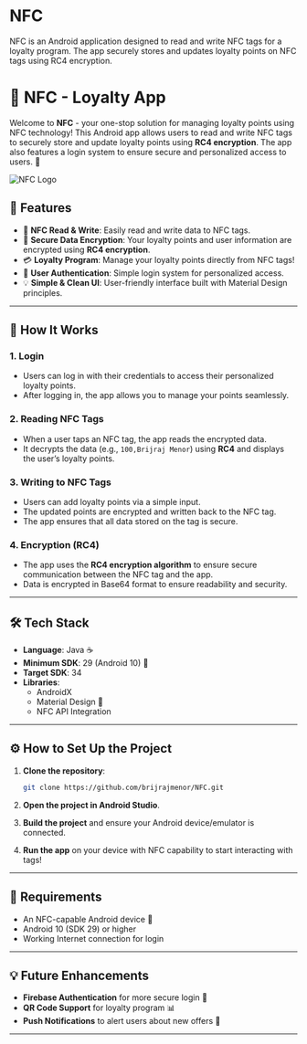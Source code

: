 # NFC
NFC is an Android application designed to read and write NFC tags for a loyalty program. The app securely stores and updates loyalty points on NFC tags using RC4 encryption.

# 📲 **NFC - Loyalty App**

Welcome to **NFC** - your one-stop solution for managing loyalty points using NFC technology! This Android app allows users to read and write NFC tags to securely store and update loyalty points using **RC4 encryption**. The app also features a login system to ensure secure and personalized access to users. 🚀

![NFC Logo](https://img.icons8.com/color/96/nfc-n.png)

## 🌟 **Features**

- 📶 **NFC Read & Write**: Easily read and write data to NFC tags.
- 🔐 **Secure Data Encryption**: Your loyalty points and user information are encrypted using **RC4 encryption**.
- 💳 **Loyalty Program**: Manage your loyalty points directly from NFC tags!
- 👤 **User Authentication**: Simple login system for personalized access.
- 💡 **Simple & Clean UI**: User-friendly interface built with Material Design principles.

---

## 🚀 **How It Works**

### 1. **Login**
   - Users can log in with their credentials to access their personalized loyalty points.
   - After logging in, the app allows you to manage your points seamlessly.

### 2. **Reading NFC Tags**
   - When a user taps an NFC tag, the app reads the encrypted data.
   - It decrypts the data (e.g., `100,Brijraj Menor`) using **RC4** and displays the user’s loyalty points.

### 3. **Writing to NFC Tags**
   - Users can add loyalty points via a simple input.
   - The updated points are encrypted and written back to the NFC tag.
   - The app ensures that all data stored on the tag is secure.

### 4. **Encryption (RC4)**
   - The app uses the **RC4 encryption algorithm** to ensure secure communication between the NFC tag and the app.
   - Data is encrypted in Base64 format to ensure readability and security.

---

## 🛠 **Tech Stack**

- **Language**: Java ☕
- **Minimum SDK**: 29 (Android 10) 📱
- **Target SDK**: 34
- **Libraries**:
  - AndroidX
  - Material Design 🌈
  - NFC API Integration

---



## ⚙️ **How to Set Up the Project**

1. **Clone the repository**:
   ```bash
   git clone https://github.com/brijrajmenor/NFC.git
   ```

2. **Open the project in Android Studio**.

3. **Build the project** and ensure your Android device/emulator is connected.

4. **Run the app** on your device with NFC capability to start interacting with tags!

---

## 🚨 **Requirements**

- An NFC-capable Android device 📱
- Android 10 (SDK 29) or higher
- Working Internet connection for login

---

## 💡 **Future Enhancements**

- **Firebase Authentication** for more secure login 🔐
- **QR Code Support** for loyalty program 📊
- **Push Notifications** to alert users about new offers 🔔

---  
